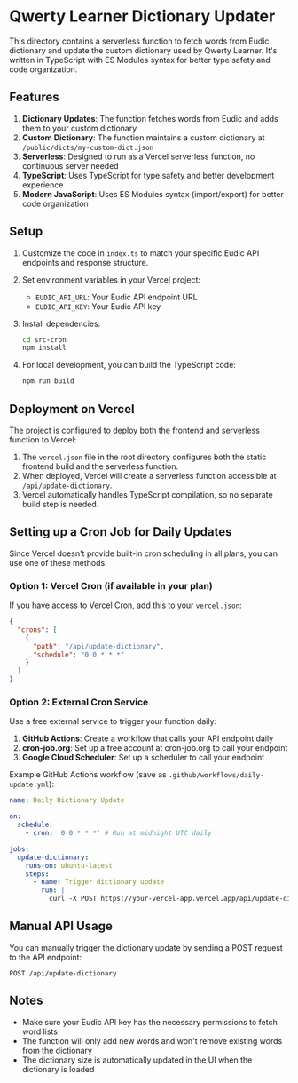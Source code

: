 # Qwerty Learner Dictionary Updater

This directory contains a serverless function to fetch words from Eudic dictionary and update the custom dictionary used by Qwerty Learner. It's written in TypeScript with ES Modules syntax for better type safety and code organization.

## Features

1. **Dictionary Updates**: The function fetches words from Eudic and adds them to your custom dictionary
2. **Custom Dictionary**: The function maintains a custom dictionary at `/public/dicts/my-custom-dict.json`
3. **Serverless**: Designed to run as a Vercel serverless function, no continuous server needed
4. **TypeScript**: Uses TypeScript for type safety and better development experience
5. **Modern JavaScript**: Uses ES Modules syntax (import/export) for better code organization

## Setup

1. Customize the code in `index.ts` to match your specific Eudic API endpoints and response structure.

2. Set environment variables in your Vercel project:

   - `EUDIC_API_URL`: Your Eudic API endpoint URL
   - `EUDIC_API_KEY`: Your Eudic API key

3. Install dependencies:

   ```bash
   cd src-cron
   npm install
   ```

4. For local development, you can build the TypeScript code:
   ```bash
   npm run build
   ```

## Deployment on Vercel

The project is configured to deploy both the frontend and serverless function to Vercel:

1. The `vercel.json` file in the root directory configures both the static frontend build and the serverless function.
2. When deployed, Vercel will create a serverless function accessible at `/api/update-dictionary`.
3. Vercel automatically handles TypeScript compilation, so no separate build step is needed.

## Setting up a Cron Job for Daily Updates

Since Vercel doesn't provide built-in cron scheduling in all plans, you can use one of these methods:

### Option 1: Vercel Cron (if available in your plan)

If you have access to Vercel Cron, add this to your `vercel.json`:

```json
{
  "crons": [
    {
      "path": "/api/update-dictionary",
      "schedule": "0 0 * * *"
    }
  ]
}
```

### Option 2: External Cron Service

Use a free external service to trigger your function daily:

1. **GitHub Actions**: Create a workflow that calls your API endpoint daily
2. **cron-job.org**: Set up a free account at cron-job.org to call your endpoint
3. **Google Cloud Scheduler**: Set up a scheduler to call your endpoint

Example GitHub Actions workflow (save as `.github/workflows/daily-update.yml`):

```yaml
name: Daily Dictionary Update

on:
  schedule:
    - cron: '0 0 * * *' # Run at midnight UTC daily

jobs:
  update-dictionary:
    runs-on: ubuntu-latest
    steps:
      - name: Trigger dictionary update
        run: |
          curl -X POST https://your-vercel-app.vercel.app/api/update-dictionary
```

## Manual API Usage

You can manually trigger the dictionary update by sending a POST request to the API endpoint:

```
POST /api/update-dictionary
```

## Notes

- Make sure your Eudic API key has the necessary permissions to fetch word lists
- The function will only add new words and won't remove existing words from the dictionary
- The dictionary size is automatically updated in the UI when the dictionary is loaded

